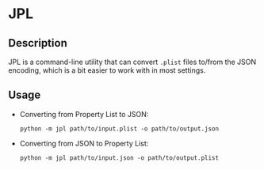 # JPL

## Description

JPL is a command-line utility that can convert `.plist` files to/from the JSON encoding, which is a bit easier to work with in most settings.

## Usage

* Converting from Property List to JSON:

    ```shell
    python -m jpl path/to/input.plist -o path/to/output.json
    ```

* Converting from JSON to Property List:

    ```shell
    python -m jpl path/to/input.json -o path/to/output.plist
    ```
